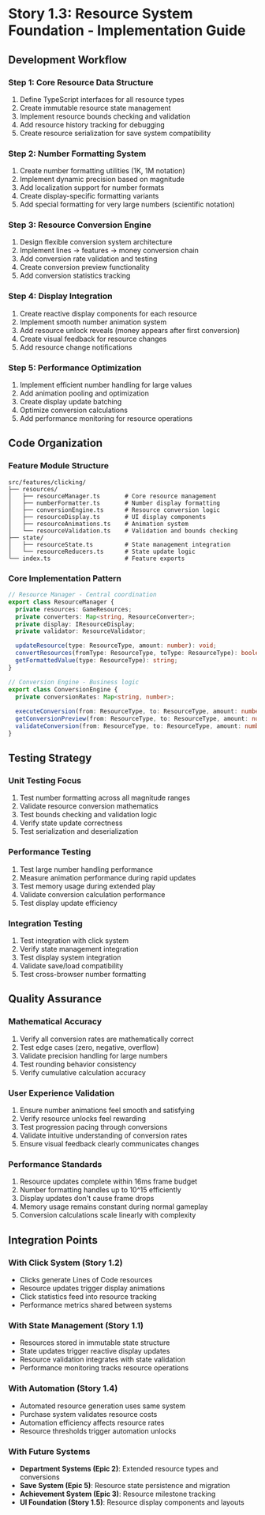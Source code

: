 # Story 1.3: Resource System Foundation - Implementation Guide

## Development Workflow

### Step 1: Core Resource Data Structure
1. Define TypeScript interfaces for all resource types
2. Create immutable resource state management
3. Implement resource bounds checking and validation
4. Add resource history tracking for debugging
5. Create resource serialization for save system compatibility

### Step 2: Number Formatting System
1. Create number formatting utilities (1K, 1M notation)
2. Implement dynamic precision based on magnitude
3. Add localization support for number formats
4. Create display-specific formatting variants
5. Add special formatting for very large numbers (scientific notation)

### Step 3: Resource Conversion Engine
1. Design flexible conversion system architecture
2. Implement lines → features → money conversion chain
3. Add conversion rate validation and testing
4. Create conversion preview functionality
5. Add conversion statistics tracking

### Step 4: Display Integration
1. Create reactive display components for each resource
2. Implement smooth number animation system
3. Add resource unlock reveals (money appears after first conversion)
4. Create visual feedback for resource changes
5. Add resource change notifications

### Step 5: Performance Optimization
1. Implement efficient number handling for large values
2. Add animation pooling and optimization
3. Create display update batching
4. Optimize conversion calculations
5. Add performance monitoring for resource operations

## Code Organization

### Feature Module Structure
```
src/features/clicking/
├── resources/
│   ├── resourceManager.ts       # Core resource management
│   ├── numberFormatter.ts       # Number display formatting
│   ├── conversionEngine.ts      # Resource conversion logic
│   ├── resourceDisplay.ts       # UI display components
│   ├── resourceAnimations.ts    # Animation system
│   └── resourceValidation.ts    # Validation and bounds checking
├── state/
│   ├── resourceState.ts         # State management integration
│   └── resourceReducers.ts      # State update logic
└── index.ts                     # Feature exports
```

### Core Implementation Pattern
```typescript
// Resource Manager - Central coordination
export class ResourceManager {
  private resources: GameResources;
  private converters: Map<string, ResourceConverter>;
  private display: IResourceDisplay;
  private validator: ResourceValidator;

  updateResource(type: ResourceType, amount: number): void;
  convertResources(fromType: ResourceType, toType: ResourceType): boolean;
  getFormattedValue(type: ResourceType): string;
}

// Conversion Engine - Business logic
export class ConversionEngine {
  private conversionRates: Map<string, number>;
  
  executeConversion(from: ResourceType, to: ResourceType, amount: number): ConversionResult;
  getConversionPreview(from: ResourceType, to: ResourceType, amount: number): ConversionPreview;
  validateConversion(from: ResourceType, to: ResourceType, amount: number): boolean;
}
```

## Testing Strategy

### Unit Testing Focus
1. Test number formatting across all magnitude ranges
2. Validate resource conversion mathematics
3. Test bounds checking and validation logic
4. Verify state update correctness
5. Test serialization and deserialization

### Performance Testing
1. Test large number handling performance
2. Measure animation performance during rapid updates
3. Test memory usage during extended play
4. Validate conversion calculation performance
5. Test display update efficiency

### Integration Testing
1. Test integration with click system
2. Verify state management integration
3. Test display system integration
4. Validate save/load compatibility
5. Test cross-browser number formatting

## Quality Assurance

### Mathematical Accuracy
1. Verify all conversion rates are mathematically correct
2. Test edge cases (zero, negative, overflow)
3. Validate precision handling for large numbers
4. Test rounding behavior consistency
5. Verify cumulative calculation accuracy

### User Experience Validation
1. Ensure number animations feel smooth and satisfying
2. Verify resource unlocks feel rewarding
3. Test progression pacing through conversions
4. Validate intuitive understanding of conversion rates
5. Ensure visual feedback clearly communicates changes

### Performance Standards
1. Resource updates complete within 16ms frame budget
2. Number formatting handles up to 10^15 efficiently
3. Display updates don't cause frame drops
4. Memory usage remains constant during normal gameplay
5. Conversion calculations scale linearly with complexity

## Integration Points

### With Click System (Story 1.2)
- Clicks generate Lines of Code resources
- Resource updates trigger display animations
- Click statistics feed into resource tracking
- Performance metrics shared between systems

### With State Management (Story 1.1)
- Resources stored in immutable state structure
- State updates trigger reactive display updates
- Resource validation integrates with state validation
- Performance monitoring tracks resource operations

### With Automation (Story 1.4)
- Automated resource generation uses same system
- Purchase system validates resource costs
- Automation efficiency affects resource rates
- Resource thresholds trigger automation unlocks

### With Future Systems
- **Department Systems (Epic 2)**: Extended resource types and conversions
- **Save System (Epic 5)**: Resource state persistence and migration
- **Achievement System (Epic 3)**: Resource milestone tracking
- **UI Foundation (Story 1.5)**: Resource display components and layouts